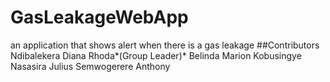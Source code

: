 # GasLeakageWebApp
an application that shows alert when there is a gas leakage
##Contributors
Ndibalekera Diana Rhoda*(Group Leader)*
Belinda Marion Kobusingye
Nasasira Julius 
Semwogerere Anthony
